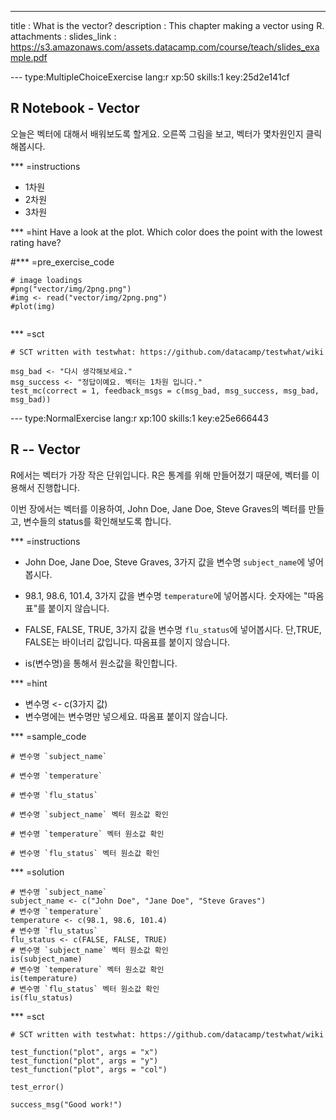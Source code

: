 ---
title       : What is the vector?
description : This chapter making a vector using R. 
attachments :
  slides_link : https://s3.amazonaws.com/assets.datacamp.com/course/teach/slides_example.pdf

--- type:MultipleChoiceExercise lang:r xp:50 skills:1 key:25d2e141cf
## R Notebook - Vector

오늘은 벡터에 대해서 배워보도록 할게요.
오른쪽 그림을 보고, 벡터가 몇차원인지 클릭해봅시다.

*** =instructions
- 1차원
- 2차원
- 3차원

*** =hint
Have a look at the plot. Which color does the point with the lowest rating have?

#*** =pre_exercise_code
```{r}
# image loadings
#png("vector/img/2png.png")
#img <- read("vector/img/2png.png")
#plot(img)


```

*** =sct
```{r}
# SCT written with testwhat: https://github.com/datacamp/testwhat/wiki

msg_bad <- "다시 생각해보세요."
msg_success <- "정답이예요. 벡터는 1차원 입니다."
test_mc(correct = 1, feedback_msgs = c(msg_bad, msg_success, msg_bad, msg_bad))
```

--- type:NormalExercise lang:r xp:100 skills:1 key:e25e666443
## R -- Vector

R에서는 벡터가 가장 작은 단위입니다. 
R은 통계를 위해 만들어졌기 때문에, 벡터를 이용해서 진행합니다. 

이번 장에서는 벡터를 이용하여, 
John Doe, Jane Doe, Steve Graves의 벡터를 만들고,
변수들의 status를 확인해보도록 합니다. 

*** =instructions
- John Doe, Jane Doe, Steve Graves, 3가지 값을 변수명 `subject_name`에 넣어봅시다. 

- 98.1, 98.6, 101.4, 3가지 값을 변수명 `temperature`에 넣어봅시다. 
 숫자에는 "따옴표"를 붙이지 않습니다.

- FALSE, FALSE, TRUE, 3가지 값을 변수명 `flu_status`에 넣어봅시다. 
단,TRUE, FALSE는 바이너리 값입니다. 따옴표를 붙이지 않습니다.  

- is(변수명)을 통해서 원소값을 확인합니다. 

*** =hint
- 변수명 <- c(3가지 값)
- 변수명에는 변수명만 넣으세요. 따옴표 붙이지 않습니다. 

*** =sample_code
```{r}
# 변수명 `subject_name`

# 변수명 `temperature`

# 변수명 `flu_status`

# 변수명 `subject_name` 벡터 원소값 확인

# 변수명 `temperature` 벡터 원소값 확인

# 변수명 `flu_status` 벡터 원소값 확인

```

*** =solution
```{r}
# 변수명 `subject_name`
subject_name <- c("John Doe", "Jane Doe", "Steve Graves")
# 변수명 `temperature`
temperature <- c(98.1, 98.6, 101.4)
# 변수명 `flu_status`
flu_status <- c(FALSE, FALSE, TRUE)
# 변수명 `subject_name` 벡터 원소값 확인
is(subject_name)
# 변수명 `temperature` 벡터 원소값 확인
is(temperature)
# 변수명 `flu_status` 벡터 원소값 확인
is(flu_status)

```

*** =sct
```{r}
# SCT written with testwhat: https://github.com/datacamp/testwhat/wiki

test_function("plot", args = "x")
test_function("plot", args = "y")
test_function("plot", args = "col")

test_error()

success_msg("Good work!")
```
